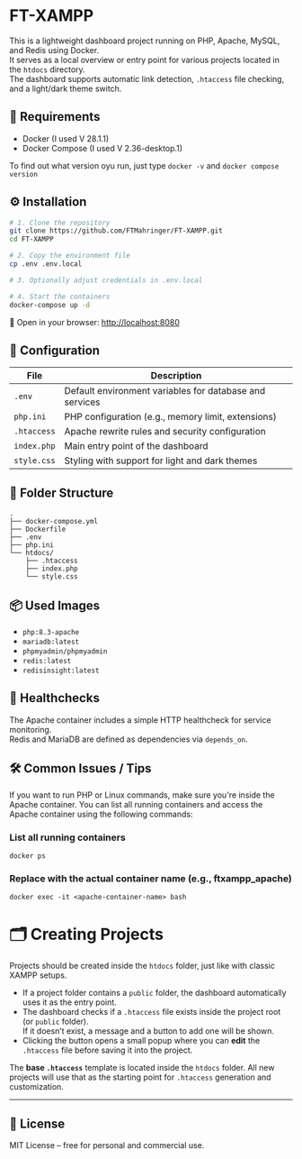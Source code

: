 
# FT-XAMPP

This is a lightweight dashboard project running on PHP, Apache, MySQL, and Redis using Docker.  
It serves as a local overview or entry point for various projects located in the `htdocs` directory.  
The dashboard supports automatic link detection, `.htaccess` file checking, and a light/dark theme switch.

## 🧰 Requirements

- Docker (I used V 28.1.1)
- Docker Compose (I used V 2.36-desktop.1)

To find out what version oyu run, just type `docker -v` and `docker compose version`

## ⚙️ Installation

```bash
# 1. Clone the repository
git clone https://github.com/FTMahringer/FT-XAMPP.git
cd FT-XAMPP

# 2. Copy the environment file
cp .env .env.local

# 3. Optionally adjust credentials in .env.local

# 4. Start the containers
docker-compose up -d
```

📂 Open in your browser: [http://localhost:8080](http://localhost:8080)

## 🔧 Configuration

| File           | Description                                                   |
|----------------|---------------------------------------------------------------|
| `.env`         | Default environment variables for database and services       |
| `php.ini`      | PHP configuration (e.g., memory limit, extensions)            |
| `.htaccess`    | Apache rewrite rules and security configuration               |
| `index.php`    | Main entry point of the dashboard                             |
| `style.css`    | Styling with support for light and dark themes                |

## 📁 Folder Structure

```
.
├── docker-compose.yml
├── Dockerfile
├── .env
├── php.ini
└── htdocs/
    ├── .htaccess
    ├── index.php
    └── style.css
```

## 📦 Used Images

- `php:8.3-apache`  
- `mariadb:latest`  
- `phpmyadmin/phpmyadmin`  
- `redis:latest`
- `redisinsight:latest`



## 🧪 Healthchecks

The Apache container includes a simple HTTP healthcheck for service monitoring.  
Redis and MariaDB are defined as dependencies via `depends_on`.

## 🛠️ Common Issues / Tips

If you want to run PHP or Linux commands, make sure you're inside the Apache container.
You can list all running containers and access the Apache container using the following commands:

### List all running containers

`docker ps`

### Replace <apache-container-name> with the actual container name (e.g., ftxampp_apache)

`docker exec -it <apache-container-name> bash`

# 🗂️ Creating Projects

Projects should be created inside the `htdocs` folder, just like with classic XAMPP setups.

- If a project folder contains a `public` folder, the dashboard automatically uses it as the entry point.
- The dashboard checks if a `.htaccess` file exists inside the project root (or `public` folder).  
  If it doesn’t exist, a message and a button to add one will be shown.
- Clicking the button opens a small popup where you can **edit** the `.htaccess` file before saving it into the project.

The **base `.htaccess`** template is located inside the `htdocs` folder. All new projects will use that as the starting point for `.htaccess` generation and customization.

---

## 📜 License

MIT License – free for personal and commercial use.


